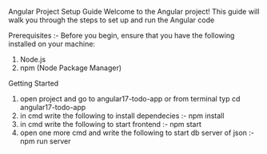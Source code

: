 Angular Project Setup Guide
Welcome to the Angular project! This guide will walk you through the steps to set up and run the Angular code 

Prerequisites :- 
Before you begin, ensure that you have the following installed on your machine:

1. Node.js
2. npm (Node Package Manager)

Getting Started

1. open project and go to angular17-todo-app or from terminal typ cd angular17-todo-app
2. in cmd write the following to install dependecies :- npm install
3. in cmd write the following to start frontend :- npm start
4. open one more cmd and write the following to start db server of json :- npm run server
